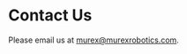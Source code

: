 # Contact Us

Please email us at <a href="mailto:murex@murexrobotics.com">murex@murexrobotics.com</a>.